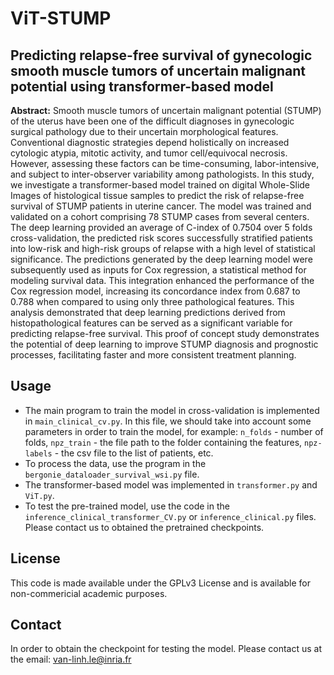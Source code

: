 # ViT-STUMP
## Predicting relapse-free survival of gynecologic smooth muscle tumors of uncertain malignant potential using transformer-based model

**Abstract:** Smooth muscle tumors of uncertain malignant potential (STUMP) of the uterus have been one of the difficult diagnoses in gynecologic surgical pathology due to their uncertain morphological features. Conventional diagnostic strategies depend holistically on increased cytologic atypia, mitotic activity, and tumor cell/equivocal necrosis. However, assessing these factors can be time-consuming, labor-intensive, and subject to inter-observer variability among pathologists. In this study, we investigate a transformer-based model trained on digital Whole-Slide Images of histological tissue samples to predict the risk of relapse-free survival of STUMP patients in uterine cancer. The model was trained and validated on a cohort comprising 78 STUMP cases from several centers. The deep learning provided an average of C-index of 0.7504 over 5 folds cross-validation, the predicted risk scores successfully stratified patients into low-risk and high-risk groups of relapse with a high level of statistical significance. The predictions generated by the deep learning model were subsequently used as inputs for Cox regression, a statistical method for modeling survival data. This integration enhanced the performance of the Cox regression model, increasing its concordance index from 0.687 to 0.788 when compared to using only three pathological features. This analysis demonstrated that deep learning predictions derived from histopathological features can be served as a significant variable for predicting relapse-free survival. This proof of concept study demonstrates the potential of deep learning to improve STUMP diagnosis and prognostic processes, facilitating faster and more consistent treatment planning.

## Usage
- The main program to train the model in cross-validation is implemented in `main_clinical_cv.py`. In this file, we should take into account some parameters in order to train the model, for example: `n_folds` - number of folds, `npz_train` - the file path to the folder containing the features, `npz-labels` - the csv file to the list of patients, etc.
- To process the data, use the program in the `bergonie_dataloader_survival_wsi.py` file.
- The transformer-based model was implemented in `transformer.py` and `ViT.py`.
- To test the pre-trained model, use the code in the `inference_clinical_transformer_CV.py` or `inference_clinical.py` files.
Please contact us to obtained the pretrained checkpoints.

## License
 This code is made available under the GPLv3 License and is available for non-commericial academic purposes.

## Contact
In order to obtain the checkpoint for testing the model. Please contact us at the email: van-linh.le@inria.fr

